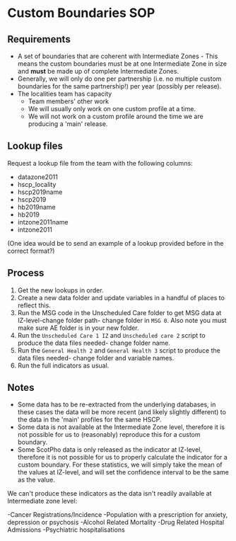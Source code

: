 # Custom Boundaries SOP

## Requirements

-  A set of boundaries that are coherent with Intermediate Zones - This means the custom boundaries must be at one Intermediate Zone in size and **must** be made up of complete Intermediate Zones.
-  Generally, we will only do one per partnership (i.e. no multiple custom boundaries for the same partnership!) per year (possibly per release).
-  The localities team has capacity
   - Team members' other work
   - We will usually only work on one custom profile at a time.
   - We will not work on a custom profile around the time we are producing a 'main' release.

## Lookup files

Request a lookup file from the team with the following columns:

- datazone2011
- hscp_locality
- hscp2019name
- hscp2019
- hb2019name
- hb2019
- intzone2011name
- intzone2011

(One idea would be to send an example of a lookup provided before in the correct format?) 

## Process

1.  Get the new lookups in order.
2.  Create a new data folder and update variables in a handful of places to reflect this.
3.  Run the MSG code in the Unscheduled Care folder to get MSG data at IZ-level-change folder path- change folder in `MSG 0`. Also note you must make sure AE folder is in your new folder.
4.  Run the `Unscheduled Care 1 IZ` and `Unscheduled care 2` script to produce the data files needed- change folder name.
5.  Run the `General Health 2` and `General Health 3` script to produce the data files needed- change folder and variable names.
6.  Run the full indicators as usual.


## Notes

- Some data has to be re-extracted from the underlying databases, in these cases the data will be more recent (and likely slightly different) to the data in the 'main' profiles for the same HSCP.
- Some data is not available at the Intermediate Zone level, therefore it is not possible for us to (reasonably) reproduce this for a custom boundary.
- Some ScotPho data is only released as the indicator at IZ-level, therefore it is not possible for us to properly calculate the indicator for a custom boundary. For these statistics, we will simply take the mean of the values at IZ-level, and will set the confidence interval to be the same as the value.

We can't produce these indicators as the data isn't readily available at Intermediate zone level:

  -Cancer Registrations/Incidence
  -Population with a prescription for anxiety, depression or psychosis
  -Alcohol Related Mortality
  -Drug Related Hospital Admissions
  -Psychiatric hospitalisations 
  